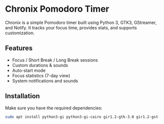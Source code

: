 # Chronix Pomodoro Timer

Chronix is a simple Pomodoro timer built using Python 3, GTK3, GStreamer, and Notify. It tracks your focus time, provides stats, and supports customization.

## Features
- Focus / Short Break / Long Break sessions
- Custom durations & sounds
- Auto-start mode
- Focus statistics (7-day view)
- System notifications and sounds

## Installation

Make sure you have the required dependencies:

```bash
sudo apt install python3-gi python3-gi-cairo gir1.2-gtk-3.0 gir1.2-gst-plugins-base-1.0 gir1.2-notify-0.7 python3-matplotlib gstreamer1.0-plugins-base gstreamer1.0-plugins-good
